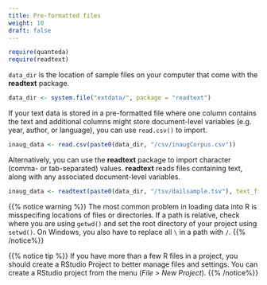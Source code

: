 ```yaml
---
title: Pre-formatted files
weight: 10
draft: false
---
```



```r
require(quanteda)
require(readtext)
```

`data_dir` is the location of sample files on your computer that come with the **readtext** package.


```r
data_dir <- system.file("extdata/", package = "readtext")
```

If your text data is stored in a pre-formatted file where one column contains the text and additional columns might store document-level variables (e.g. year, author, or language), you can use `read.csv()` to import.


```r
inaug_data <- read.csv(paste0(data_dir, "/csv/inaugCorpus.csv"))
```

Alternatively, you can use the **readtext** package to import character (comma- or tab-separated) values. **readtext** reads files containing text, along with any associated document-level variables.


```r
inaug_data <- readtext(paste0(data_dir, "/tsv/dailsample.tsv"), text_field = "speech")
```

{{% notice warning %}}
The most common problem in loading data into R is misspecifing locations of files or directories. If a path is relative, check where you are using `getwd()` and set the root directory of your project using `setwd()`. On Windows, you also have to replace all `\` in a path with `/`.
{{% /notice%}}

{{% notice tip %}}
If you have more than a few R files in a project, you should create a RStudio Project to better manage files and settings. You can create a RStudio project from the menu (_File > New Project_).
{{% /notice%}}
